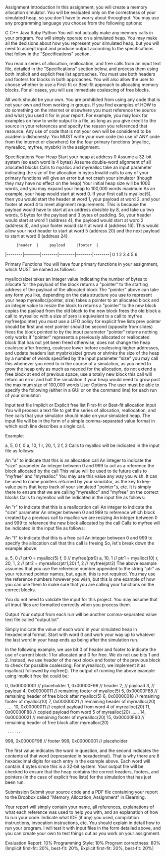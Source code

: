 Assignment
Introduction
In this assignment, you will create a memory allocation simulator. You will be evaluated only on the correctness of your simulated heap, so you don't have to worry about throughput. You may use any programming language you choose from the following options:

C
C++
Java
Ruby
Python
You will not actually make any memory calls in your program. You will simply operate on a simulated heap. You may make all the decisions about how you represent your simulated heap, but you will need to accept input and produce output according to the specifications that follow in the "Specifications" section.

You read a series of allocation, reallocation, and free calls from an input text file, detailed in the "Specifications" section below, and process them using both implicit and explicit free list approaches. You must use both headers and footers for blocks in both approaches. You will also allow the user to choose whether to use a First-fit or Best-fit approach to allocating memory blocks. For all cases, you will use immediate coalescing of free blocks.

All work should be your own. You are prohibited from using any code that is not your own and from working in groups. If you find examples of HOW to do something on the internet or elsewhere you must reference the source and what you used it for in your report. For example, you may look for examples on how to write output to a file, as long as you give credit to the source in your references and specify the reason you referenced that resource. Any use of code that is not your own will be considered to be academic dishonesty. You MUST write your own code (no use of ANY code from the internet or elsewhere) for the four primary functions (myalloc, myrealloc, myfree, mysbrk) in the assignment.

Specifications
Your Heap
Start your heap at address 0
Assume a 32-bit system (so each word is 4 bytes)
Assume double-word alignment of all allocated blocks
Calls to myalloc and myrealloc take an input parameter indicating the size of the allocation in bytes
Invalid calls to any of your primary functions will give an error but not crash your simulator (though they may have no effect on the heap)
Your initial heap size will be 1000 words, and you may expand your heap to 100,000 words maximum
As an example, your heap would start at word 0. If your first call is myalloc(5), then you would start the header at word 1, your payload at word 2, and your footer at word 4 to meet alignment requirements. This is because the payload would have to start at an address divisible by 8, and take up two words, 5 bytes for the payload and 3 bytes of padding. So, your header would start at word 1 (address 4), the payload would start at word 2 (address 8), and your footer would start at word 4 (address 16). This would allow your next header to start at word 5 (address 20) and the next payload to start at word 6 (address 24). 

         |header  |     payload     |footer  |        
|--------|--------|--------|--------|--------|--------|
0        1        2        3        4        5        6

Primary Functions
You will have four primary functions in your assignment, which MUST be named as follows:

myalloc(size)
takes an integer value indicating the number of bytes to allocate for the payload of the block
returns a "pointer" to the starting address of the payload of the allocated block
The "pointer" above can take any form you like, depending on the data structure you use to represent your heap
myrealloc(pointer, size)
takes a pointer to an allocated block and an integer value to resize the block to
returns a "pointer" to the new block
copies the payload from the old block to the new block
frees the old block
a call to myrealloc with a size of zero is equivalent to a call to myfree
myfree(pointer)
you must use a LIFO policy for explicit free lists
prev pointer should be first and next pointer should be second (opposite from slides)
frees the block pointed to by the input parameter "pointer"
returns nothing
only works if "pointer" represents a previously allocated or reallocated block that has not yet been freed
otherwise, does not change the heap
coalesce after freeing, coalesce lower before coalescing higher addresses, and update headers last
mysbrk(size)
grows or shrinks the size of the heap by a number of words specified by the input parameter "size"
you may call this whenever you need to in the course of a simulation, as you need to grow the heap only as much as needed for the allocation, do not extend a free block at end of previous space, use a totally new block
this call will return an error and halt the simulation if your heap would need to grow past the maximum size of 100,000 words
User Options
The user must be able to specify the following (either in a GUI or on the command line) for each run of your simulator:

Input text file
Implicit or Explicit free list
First-fit or Best-fit allocation
Input
You will process a text file to get the series of allocation, reallocation, and free calls that your simulator should make on your simulated heap. The input file will be in the form of a simple comma-separated value format in which each line describes a single call.

Example:

a, 5, 0
f, 0
a, 10, 1
r, 20, 1, 2
f, 2
Calls to myalloc will be indicated in the input file as follows:

An "a" to indicate that this is an allocation call
An integer to indicate the "size" parameter
An integer between 0 and 999 to act as a reference the block allocated by the call
This value will be used to tie future calls to "myfree" and "myrealloc"
You may use this value any way you wish. It can be used to name pointers returned by your simulator, as the key to key-value pairs that keep track of your simulated "pointer"s, etc. It is simply there to ensure that we are calling "myrealloc" and "myfree" on the correct blocks
Calls to myrealloc will be indicated in the input file as follows:

An "r" to indicate that this is a reallocation call
An integer to indicate the "size" parameter
An integer between 0 and 999 to reference which block created by a previous call to myalloc we are resizing
An integer between 0 and 999 to reference the new block allocated by the call
Calls to myfree will be indicated in the input file as follows:

An "f" to indicate that this is a free call
An integer between 0 and 999 to specify the allocation call that this call is freeing
So, let's break down the example above:

a, 5, 0      // ptr0 = myalloc(5)
f, 0         // myfree(ptr0)
a, 10, 1     // ptr1 = myalloc(10)
r, 20, 1, 2  // ptr2 = myrealloc(ptr1,20)
f, 2         // myfree(ptr2)
The above example assumes that you use the reference number appended to the string "ptr" as your returned pointer names, but, again, this is not required. You may use the reference numbers however you wish, but this is one example of how you can use them to make sure that you are calling your functions on the correct blocks.

You do not need to validate the input for this project. You may assume that all input files are formatted correctly when you process them.

Output
Your output from each run will be another comma-separated value text file called "output.txt"

Simply indicate the value of each word in your simulated heap in hexadecimal format. Start with word 0 and work your way up to whatever the last word in your heap ends up being after the simulation run. 

In the following example, we use bit 0 of header and footer to indicate the use of current block: 1 for allocated and 0 for free. We do not use bits 1 and 2. Instead, we use header of the next block and footer of the previous block to check for possible coalescing. For myrealloc(), we implement it as myalloc() followed by myfree(). The output of running the above example using implicit free list could be:

  0, 0x00000001 // placeholder
  1, 0x00000F98 // header
  2,            // payload
  3,            // payload
  4, 0x00000011 // remaining footer of myalloc(5)
  5, 0x00000F88 // remaining header of free block after myalloc(5)
  6, 0x00000018 // remaining footer of myalloc(10)
  7, 0x00000021 // remaining header of myrealloc(20)
     ......
 10, 0x00000011 // copied payload from word 4 of myrealloc(20)
 11, 0x00000F88 // copied payload from word 5 of myrealloc(20)
     ......
 14, 0x00000021 // remaining footer of myrealloc(20)
 15, 0x00000F60 // remaining header of free block after myrealloc(20)

     ......

998, 0x00000F98 // footer
999, 0x00000001 // placeholder

The first value indicates the word in question, and the second indicates the contents of that word (represented in hexadecimal). That is why there are 8 hexadecimal digits for each entry in the example above. Each word will contain 4 bytes since this is a 32-bit system. Your output file will be checked to ensure that the heap contains the correct headers, footers, and pointers (in the case of explicit free lists) for the simulation that has just been run.

Submission
Submit your source code and a PDF file containing your report to the Dropbox called "Memory_Allocation_Assignment" in Elearning. 

Your report will simply contain your name, all references, explanations of what each reference was used to help you with, and an explanation of how to run your code. Indicate what IDE (if any) you used, compilation instructions, invocation instructions, etc. You should explain in detail how to run your program. I will test it with input files in the form detailed above, and you can create your own to test things out as you work on your assignment.

Evaluation
Report: 10%
Programming Style: 10%
Program correctness: 80%
(Implicit first-fit: 20%, best-fit: 20%, Explicit first-fit: 20%, best-fit: 20%)